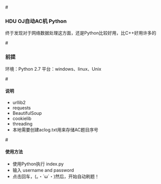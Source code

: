 ﻿#<h3>HDU OJ自动AC机 Python</h3>
    终于发现对于网络数据处理这方面，还是Python比较好用，比C++好用许多的

#<h3>前提</h3>
    环境：Python 2.7
    平台：windows、linux、Unix

#<h4>说明</h4>
- urllib2
- requests
- BeautifulSoup
- cookielib
- threading
- 本地需要创建aclog.txt用来存储AC题目序号

#<h4>使用方法</h4>
- 使用Python执行 index.py
- 输入 username and password
- 点击回车，(。・`ω´・)然后，开始自动刷题！
